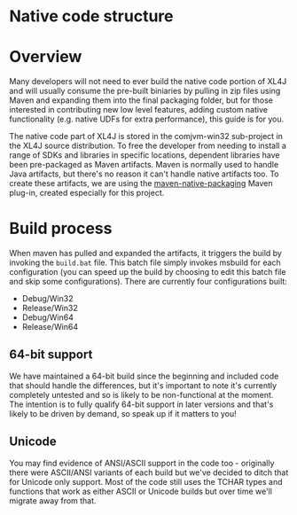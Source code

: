 Native code structure
=====================

# Overview
Many developers will not need to ever build the native code portion of XL4J and will usually consume the pre-built biniaries by pulling
in zip files using Maven and expanding them into the final packaging folder, but for those interested in contributing new low level 
features, adding custom native functionality (e.g. native UDFs for extra performance), this guide is for you.

The native code part of XL4J is stored in the comjvm-win32 sub-project in the XL4J source distribution.  To free the developer from
needing to install a range of SDKs and libraries in specific locations, dependent libraries have been pre-packaged as Maven artifacts. 
Maven is normally used to handle Java artifacts, but there's no reason it can\'t handle native artifacts too.  To create these artifacts,
we are  using the [maven-native-packaging](http://github.com/McLeodMoores/maven-native-packaging) Maven plug-in, created especially for
this project.

# Build process
When maven has pulled and expanded the artifacts, it triggers the build by invoking the `build.bat` file.  This batch file simply 
invokes msbuild for each configuration (you can speed up the build by choosing to edit this batch file and skip some configurations).
There are currently four configurations built:

 - Debug/Win32
 - Release/Win32
 - Debug/Win64
 - Release/Win64
 
## 64-bit support
We have maintained a 64-bit build since the beginning and included code that should handle the differences, but it's important to note 
it's currently completely untested and so is likely to be non-functional at the moment.  The intention is to fully qualify 64-bit support
in later versions and that's likely to be driven by demand, so speak up if it matters to you!

## Unicode
You may find evidence of ANSI/ASCII support in the code too - originally there were ASCII/ANSI variants of each build but we've decided to
ditch that for Unicode only support.  Most of the code still uses the TCHAR types and functions that work as either ASCII or Unicode 
builds but over time we'll migrate away from that.


